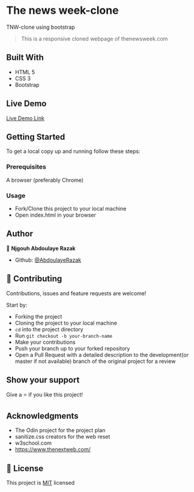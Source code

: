 # The news week-clone
TNW-clone using bootstrap


> This is a responsive cloned webpage of thenewsweek.com

## Built With

- HTML 5
- CSS 3
- Bootstrap

## Live Demo

[Live Demo Link](https://abdoulaye-thespy.github.io/TNW-clone/)

## Getting Started

To get a local copy up and running follow these steps:

### Prerequisites

A browser (preferably Chrome)

### Usage

- Fork/Clone this project to your local machine
- Open index.html in your browser

## Author

👤 **Njgouh Abdoulaye Razak**

- Github: [@AbdoulayeRazak](https://github.com/Abdoulaye-Thepsy)

## 🤝 Contributing

Contributions, issues and feature requests are welcome!

Start by:

- Forking the project
- Cloning the project to your local machine
- `cd` into the project directory
- Run `git checkout -b your-branch-name`
- Make your contributions
- Push your branch up to your forked repository
- Open a Pull Request with a detailed description to the development(or master if not available) branch of the original project for a review

## Show your support

Give a ⭐️ if you like this project!

## Acknowledgments

- The Odin project for the project plan
- sanitize.css creators for the web reset
- w3school.com
- https://www.thenextweb.com/

## 📝 License

This project is [MIT](LICENSE.md) licensed
